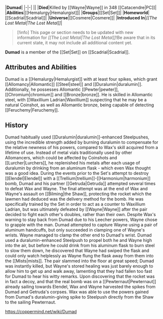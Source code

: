 |**Dumad**|
|-|-|
||
|**Died**|Killed by [[Wayne\|Wayne]] in 348 [[Catacendre\|PC]]|
|**Abilities**|[[Hemalurgy\|Hemalurgist]]|
|**Groups**|[[Set\|Set]]|
|**Homeworld**|[[Scadrial\|Scadrial]]|
|**Universe**|[[Cosmere\|Cosmere]]|
|**Introduced In**|*[[The Lost Metal\|The Lost Metal]]*|

> [!info] This page or section needs to be updated with new information for *[[The Lost Metal\|The Lost Metal]]*!Be aware that in its current state, it may not include all additional content yet.

**Dumad** is a member of the [[Set\|Set]] on [[Scadrial\|Scadrial]].

## Attributes and Abilities
Dumad is a [[Hemalurgy\|Hemalurgist]] with at least four spikes, which grant [[Allomancy\|Allomantic]] [[Steel\|steel]] and [[Duralumin\|duralumin]]. Additionally, he possesses Allomantic [[Pewter\|pewter]], [[Chromium\|chromium]] and [[Bronze\|bronze]]. He is skilled in Allomantic steel, with [[Waxillium Ladrian\|Waxillium]] suspecting that he may be a natural Coinshot, as well as Allomantic bronze, being capable of detecting [[Feruchemy\|Feruchemy]].

## History
Dumad habitually used [[Duralumin\|duralumin]]-enhanced Steelpushes, using the incredible strength added by burning duralumin to compensate for the relative newness of his powers, compared to Wax's skill acquired from a lifetime of use. Instead of metal vials traditionally used by other Allomancers, which could be affected by Coinshots and [[Lurcher\|Lurchers]], he replenished his metals after each usage of duralumin by drinking from an aluminum flask - which even Wax thought was a good idea.
During the events prior to the Set's attempt to destroy [[Elendel\|Elendel]] with a [[Trellium\|trellium]]-[[Harmonium\|harmonium]] bomb, Dumad and his partner [[Getruda\|Getruda]] attempted several times to defeat Wax and Wayne. The final attempt was at the end of Wax and Wayne's assault on [[Bilming\|the Shaw]], protecting the rocket which the lawmen had deduced was the delivery method for the bomb. He was specifically trained by the Set in order to act as a counter to Waxillium Ladrian, but was ultimately defeated by [[Wayne\|Wayne]] after the pair decided to fight each other's doubles, rather than their own. Despite Wax's warning to stay back from Dumad due to his Leecher powers, Wayne chose to grapple with the man. Dumad attempted to capture Wayne using a pair of aluminum handcuffs, but only succeeded in clamping one of Wayne's wrists. Wayne managed to clamp the other end to Dumad's wrist. Dumad used a duralumin-enhanced Steelpush to propel both he and Wayne high into the air, but before he could drink from his aluminum flask to burn steel to slow them down, he discovered that Wayne had swiped the flask and could only watch helplessly as Wayne flung the flask away from them into the [[Mists\|mists]]. The pair slammed into the floor at great speed; Dumad was instantly killed, but Wayne's stored healing was just barely enough to allow him to get up and walk away, lamenting that they had fallen too fast for Dumad to hear his witty remarks. 
Upon discovering that the rocket was in fact a decoy, and that the real bomb was on a [[Pewternaut\|Pewternaut]] already sailing towards Elendel, Wax and Wayne harvested the spikes from Dumad and Getruda's corpses. Wax was able to use the powers gained from Dumad's duralumin-giving spike to Steelpush directly from the Shaw to the sailing Pewternaut.



https://coppermind.net/wiki/Dumad